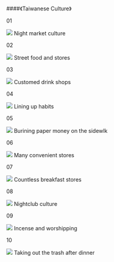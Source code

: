 <?php
$top = file_get_contents('basic.php');
echo $top;
?>

<div class="one item content" markdown="1">

####《Taiwanese Culture》

01

![](img/ch1/04/ch1-4-1.png)
Night market culture 

02

![](img/ch1/04/ch1-4-2.png)
Street food and stores 

03

![](img/ch1/04/ch1-4-3.png)
Customed drink shops

04

![](img/ch1/04/ch1-4-4.png)
Lining up habits 

05

![](img/ch1/04/ch1-4-5.png)
Burining paper money on the sidewlk 

06

![](img/ch1/04/ch1-4-6.png)
Many convenient stores 

07

![](img/ch1/04/ch1-4-7.png)
Countless breakfast stores 

08

![](img/ch1/04/ch1-4-8.png)
Nightclub culture 

09

![](img/ch1/04/ch1-4-9.png)
Incense and worshipping 

10

![](img/ch1/04/ch1-4-10.png)
Taking out the trash after dinner 




</div>
<?php
$end = file_get_contents('end.php');
echo $end;
?>
